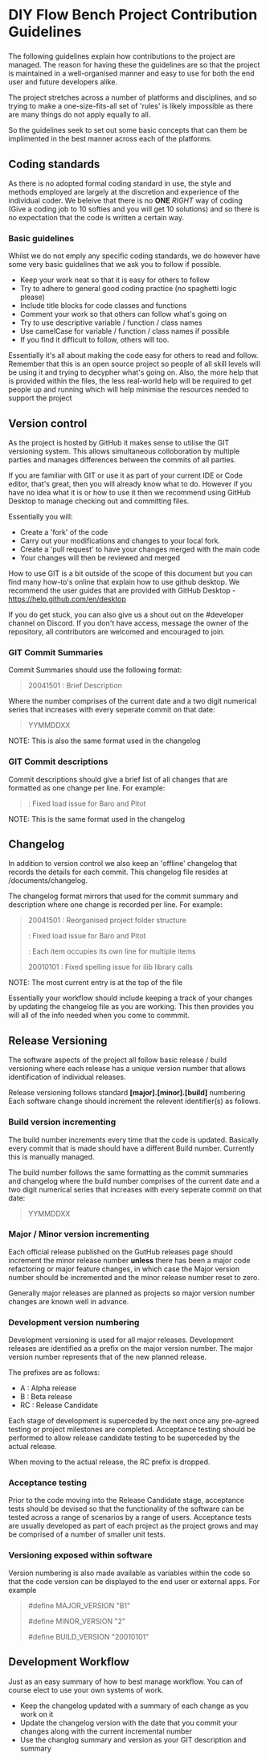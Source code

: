 # DIY Flow Bench Project Contribution Guidelines

###

The following guidelines explain how contributions to the project are managed. The reason for having these the guidelines are so that the project is maintained in a well-organised manner and easy to use for both the end user and future developers alike.

The project stretches across a number of platforms and disciplines, and so trying to make a one-size-fits-all set of 'rules' is likely impossible as there are many things do not apply equally to all.

So the guidelines seek to set out some basic concepts that can them be implimented in the best manner across each of the platforms.


## Coding standards

As there is no adopted formal coding standard in use, the style and methods employed are largely at the discretion and experience of the individual coder. We beleive that there is no **ONE** _RIGHT_ way of coding (Give a coding job to 10 softies and you will get 10 solutions) and so there is no expectation that the code is written a certain way. 

### Basic guidelines

Whilst we do not emply any specific coding standards, we do however have some very basic guidelines that we ask you to follow if possible.

- Keep your work neat so that it is easy for others to follow
- Try to adhere to general good coding practice (no spaghetti logic please)
- Include title blocks for code classes and functions
- Comment your work so that others can follow what's going on
- Try to use descriptive variable / function / class names
- Use camelCase for variable / function / class names if possible
- If you find it difficult to follow, others will too.

Essentially it's all about making the code easy for others to read and follow. Remember that this is an open source project so people of all skill levels will be using it and trying to decypher what's going on. Also, the more help that is provided within the files, the less real-world help will be required to get people up and running which will help minimise the resources needed to support the project


## Version control

As the project is hosted by GitHub it makes sense to utilise the GIT versioning system. This allows simultaneous colloboration by multiple parties and manages differences between the commits of all parties. 

If you are familiar with GIT or use it as part of your current IDE or Code editor, that's great, then you will already know what to do. However if you have no idea what it is or how to use it then we recommend using GitHub Desktop to manage checking out and committing files. 

Essentially you will: 

- Create a 'fork' of the code
- Carry out your modifications and changes to your local fork.
- Create a 'pull request' to have your changes merged with the main code
- Your changes will then be reviewed and merged

How to use GIT is a bit outside of the scope of this document but you can find many how-to's online that explain how to use github desktop. We recommend the user guides that are provided with GitHub Desktop - https://help.github.com/en/desktop 

If you do get stuck, you can also give us a shout out on the #developer channel on Discord. If you don't have access, message the owner of the repository, all contributors are welcomed and encouraged to join.

### GIT Commit Summaries 

Commit Summaries should use the following format:

>20041501 : Brief Description

Where the number comprises of the current date and a two digit numerical series that increases with every seperate commit on that date:

>YYMMDDXX

NOTE: This is also the same format used in the changelog

### GIT Commit descriptions

Commit descriptions should give a brief list of all changes that are formatted as one change per line. For example:

> : Fixed load issue for Baro and Pitot 

NOTE: This is the same format used in the changelog



## Changelog

In addition to version control we also keep an 'offline' changelog that records the details for each commit. This changelog file resides at /documents/changelog.

The changelog format mirrors that used for the commit summary and description where one change is recorded per line. For example:

>20041501  : Reorganised project folder structure
>
>: Fixed load issue for Baro and Pitot
>
>: Each item occupies its own line for multiple items
>
>20010101  : Fixed spelling issue for ilib library calls

NOTE: The most current entry is at the top of the file

Essentially your workflow should include keeping a track of your changes by updating the changelog file as you are working. This then provides you will all of the info needed when you come to commmit.


## Release Versioning

The software aspects of the project all follow basic release / build versioning where each release has a unique version number that allows identification of individual releases.

Release versioning follows standard **[major].[minor].[build]** numbering Each software change should increment the relevent identifier(s) as follows.

### Build version incrementing 

The build number increments every time that the code is updated. Basically every commit that is made should have a different Build number. Currently this is manually managed.

The build number follows the same formatting as the commit summaries and changelog where the build number comprises of the current date and a two digit numerical series that increases with every seperate commit on that date:

>YYMMDDXX

### Major / Minor version incrementing

Each official release published on the GutHub releases page should increment the minor release number **unless** there has been a major code refactoring or major feature changes, in which case the Major version number should be incremented and the minor release number reset to zero.

Generally major releases are planned as projects so major version number changes are known well in advance.

### Development version numbering

Development versioning is used for all major releases. Development releases are identified as a prefix on the major version number. The major version number represents that of the new planned release.

The prefixes are as follows:

- A : Alpha release
- B : Beta release
- RC : Release Candidate

Each stage of development is superceded by the next once any pre-agreed testing or project milestones are completed. Acceptance testing should be performed to allow release candidate testing to be superceded by the actual release.

When moving to the actual release, the RC prefix is dropped.

### Acceptance testing

Prior to the code moving into the Release Candidate stage, acceptance tests should be devised so that the functionality of the software can be tested across a range of scenarios by a range of users. Acceptance tests are usually developed as part of each project as the project grows and may be comprised of a number of smaller unit tests.

### Versioning exposed within software

Version numbering is also made available as variables within the code so that the code version can be displayed to the end user or external apps. For example

>#define MAJOR_VERSION "B1"
>
>#define MINOR_VERSION "2"
>
>#define BUILD_VERSION "20010101"


## Development Workflow

Just as an easy summary of how to best manage workflow. You can of course elect to use your own systems of work.

- Keep the changelog updated with a summary of each change as you work on it
- Update the changelog version with the date that you commit your changes along with the current incremental number
- Use the changlog summary and version as your GIT description and summary

